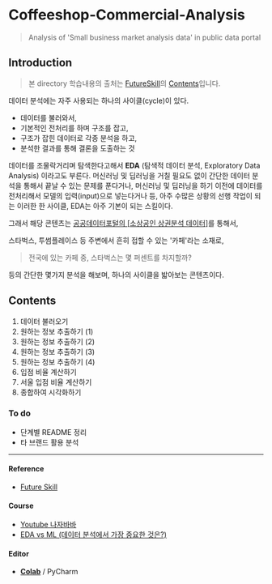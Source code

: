 # Coffeeshop-Commercial-Analysis
> Analysis of 'Small business market analysis data' in public data portal



## Introduction

> 본 directory 학습내용의 출처는 [FutureSkill](https://futureskill.io/)의 [Contents](https://futureskill.io/content/8f89c356-718c-495e-995c-dd784c3903a8)입니다.

데이터 분석에는 자주 사용되는 하나의 사이클(cycle)이 있다.

- 데이터를 불러와서,
- 기본적인 전처리를 하며 구조를 잡고,
- 구조가 잡힌 데이터로 각종 분석을 하고,
- 분석한 결과를 통해 결론을 도출하는 것

데이터를 조물락거리며 탐색한다고해서 **EDA** (탐색적 데이터 분석, Exploratory Data Analysis) 이라고도 부른다. 머신러닝 및 딥러닝을 거칠 필요도 없이 간단한 데이터 분석을 통해서 끝날 수 있는 문제를 푼다거나, 머신러닝 및 딥러닝을 하기 이전에 데이터를 전처리해서 모델의 입력(input)으로 넣는다거나 등, 아주 수많은 상황의 선행 작업이 되는 이러한 한 사이클, EDA는 아주 기본이 되는 스킬이다.



그래서 해당 콘텐츠는 <u>공공데이터포털의 [소상공인 상권분석 데이터]</u>를 통해서,

스타벅스, 투썸플레이스 등 주변에서 흔히 접할 수 있는 '카페'라는 소재로,

> 전국에 있는 카페 중, 스타벅스는 몇 퍼센트를 차지할까?

등의 간단한 몇가지 분석을 해보며, 하나의 사이클을 밟아보는 콘텐츠이다.



## Contents



1. 데이터 불러오기
2. 원하는 정보 추출하기 (1)
3. 원하는 정보 추출하기 (2)
4. 원하는 정보 추출하기 (3)
5. 원하는 정보 추출하기 (4)
6. 입점 비율 계산하기
7. 서울 입점 비율 계산하기
8. 종합하여 시각화하기





### To do

- 단계별 README 정리
- 타 브랜드 활용 분석

---

#### Reference

- [Future Skill](https://futureskill.io/)

#### Course

- [Youtube 나자바바](https://www.youtube.com/channel/UCpkVLcUq9OJ3n2zZYzTKghg)
- [EDA vs ML (데이터 분석에서 가장 중요한 것은?)](https://www.youtube.com/watch?v=ycoZ0LqFzmU&feature=emb_logo) 

#### Editor

- [**Colab**](https://colab.research.google.com/) / PyCharm
